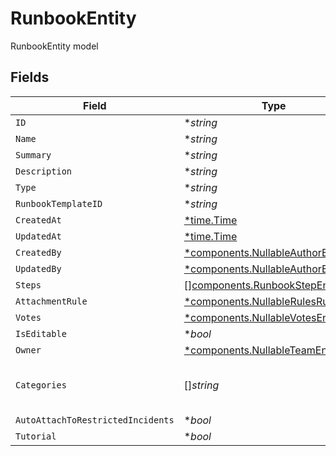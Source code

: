 # RunbookEntity

RunbookEntity model


## Fields

| Field                                                                                     | Type                                                                                      | Required                                                                                  | Description                                                                               |
| ----------------------------------------------------------------------------------------- | ----------------------------------------------------------------------------------------- | ----------------------------------------------------------------------------------------- | ----------------------------------------------------------------------------------------- |
| `ID`                                                                                      | **string*                                                                                 | :heavy_minus_sign:                                                                        | N/A                                                                                       |
| `Name`                                                                                    | **string*                                                                                 | :heavy_minus_sign:                                                                        | N/A                                                                                       |
| `Summary`                                                                                 | **string*                                                                                 | :heavy_minus_sign:                                                                        | N/A                                                                                       |
| `Description`                                                                             | **string*                                                                                 | :heavy_minus_sign:                                                                        | N/A                                                                                       |
| `Type`                                                                                    | **string*                                                                                 | :heavy_minus_sign:                                                                        | N/A                                                                                       |
| `RunbookTemplateID`                                                                       | **string*                                                                                 | :heavy_minus_sign:                                                                        | N/A                                                                                       |
| `CreatedAt`                                                                               | [*time.Time](https://pkg.go.dev/time#Time)                                                | :heavy_minus_sign:                                                                        | N/A                                                                                       |
| `UpdatedAt`                                                                               | [*time.Time](https://pkg.go.dev/time#Time)                                                | :heavy_minus_sign:                                                                        | N/A                                                                                       |
| `CreatedBy`                                                                               | [*components.NullableAuthorEntity](../../models/components/nullableauthorentity.md)       | :heavy_minus_sign:                                                                        | N/A                                                                                       |
| `UpdatedBy`                                                                               | [*components.NullableAuthorEntity](../../models/components/nullableauthorentity.md)       | :heavy_minus_sign:                                                                        | N/A                                                                                       |
| `Steps`                                                                                   | [][components.RunbookStepEntity](../../models/components/runbookstepentity.md)            | :heavy_minus_sign:                                                                        | N/A                                                                                       |
| `AttachmentRule`                                                                          | [*components.NullableRulesRuleEntity](../../models/components/nullablerulesruleentity.md) | :heavy_minus_sign:                                                                        | N/A                                                                                       |
| `Votes`                                                                                   | [*components.NullableVotesEntity](../../models/components/nullablevotesentity.md)         | :heavy_minus_sign:                                                                        | N/A                                                                                       |
| `IsEditable`                                                                              | **bool*                                                                                   | :heavy_minus_sign:                                                                        | N/A                                                                                       |
| `Owner`                                                                                   | [*components.NullableTeamEntityLite](../../models/components/nullableteamentitylite.md)   | :heavy_minus_sign:                                                                        | N/A                                                                                       |
| `Categories`                                                                              | []*string*                                                                                | :heavy_minus_sign:                                                                        | categories the runbook applies to                                                         |
| `AutoAttachToRestrictedIncidents`                                                         | **bool*                                                                                   | :heavy_minus_sign:                                                                        | N/A                                                                                       |
| `Tutorial`                                                                                | **bool*                                                                                   | :heavy_minus_sign:                                                                        | N/A                                                                                       |